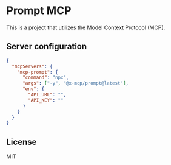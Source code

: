 # Prompt MCP

This is a project that utilizes the Model Context Protocol (MCP).

## Server configuration

```json
{
  "mcpServers": {
    "mcp-prompt": {
      "command": "npx",
      "args": ["-y", "@x-mcp/prompt@latest"],
      "env": {
        "API_URL": "",
        "API_KEY": ""
      }
    }
  }
}
```

## License

MIT
